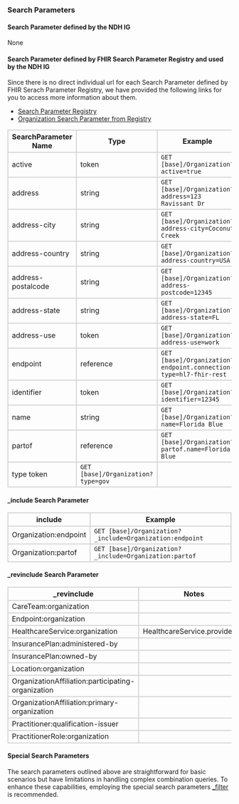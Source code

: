 ### Search Parameters
#### Search Parameter defined by the NDH IG
None

#### Search Parameter defined by FHIR Search Parameter Registry and used by the NDH IG 
Since there is no direct individual url for each Search Parameter defined by FHIR Serach Parameter Registry, we have provided the following links for you to access more information about them.

- [Search Parameter Registry](https://hl7.org/fhir/R4/searchparameter-registry.html)  
- [Organization Search Parameter from Registry](https://hl7.org/fhir/R4/organization.html#search)

<style>
    
    th{border: solid 2px lightgrey;}
    td{border: solid 2px lightgrey;}
</style>


| **SearchParameter Name** | **Type** | **Example** |
|--------------------------|----------|-------------|
| active | token |`GET [base]/Organization?active=true` |
| address | string |`GET [base]/Organization?address=123 Ravissant Dr` |
| address-city | string |`GET [base]/Organization?address-city=Coconut Creek` |
| address-country | string |`GET [base]/Organization?address-country=USA` |
| address-postalcode | string |`GET [base]/Organization?address-postcode=12345` |
| address-state | string |`GET [base]/Organization?address-state=FL` |
| address-use | token |`GET [base]/Organization?address-use=work` |
| endpoint | reference |`GET [base]/Organization?endpoint.connection-type=hl7-fhir-rest` |
| identifier | token |`GET [base]/Organization?identifier=12345` |
| name | string |`GET [base]/Organization?name=Florida Blue` |
| partof | reference |`GET [base]/Organization?partof.name=Florida Blue` |
| type	token |`GET [base]/Organization?type=gov` |

#### _include Search Parameter
<style>  
    th{border: solid 2px lightgrey;}
    td{border: solid 2px lightgrey;}
</style>

| **include** | **Example** |
|-----------------|-------------|
| Organization:endpoint |`GET [base]/Organization?_include=Organization:endpoint` |
| Organization:partof |`GET [base]/Organization?_include=Organization:partof` |

#### _revinclude Search Parameter
<style>  
    th{border: solid 2px lightgrey;}
    td{border: solid 2px lightgrey;}
</style>

| **_revinclude** | **Notes** |
|-----------------------|--------------------|
| CareTeam:organization | |
| Endpoint:organization | |
| HealthcareService:organization | HealthcareService.providedBy |
| InsurancePlan:administered-by | |
| InsurancePlan:owned-by | |
| Location:organization | |
| OrganizationAffiliation:participating-organization | |
| OrganizationAffiliation:primary-organization | |
| Practitioner:qualification-issuer |
| PractitionerRole:organization | |

#### Special Search Parameters
The search parameters outlined above are straightforward for basic scenarios but have limitations in handling complex combination queries. To enhance these capabilities, employing the special search parameters [_filter](https://hl7.org/fhir/R5/search_filter.html#3.2.3) is recommended.





